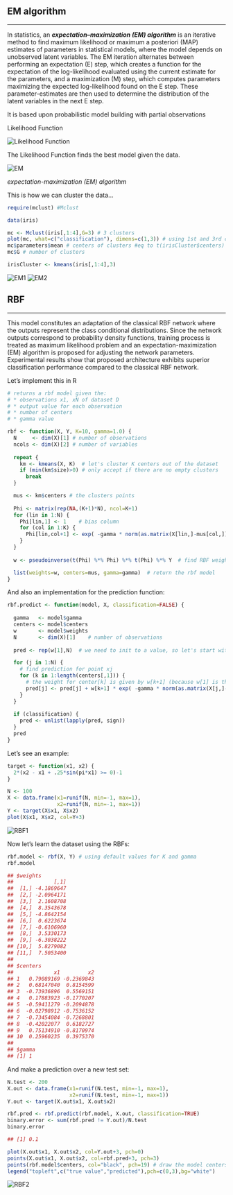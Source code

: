 <!-- Component-Wise EM Algorithm for Mixtures -->
## EM algorithm
___
In statistics, an **_expectation–maximization (EM) algorithm_** is an iterative method to find maximum likelihood or maximum a posteriori (MAP) estimates of parameters in statistical models, where the model depends on unobserved latent variables. The EM iteration alternates between performing an expectation (E) step, which creates a function for the expectation of the log-likelihood evaluated using the current estimate for the parameters, and a maximization (M) step, which computes parameters maximizing the expected log-likelihood found on the E step. These parameter-estimates are then used to determine the distribution of the latent variables in the next E step.

It is based upon probabilistic model building with partial observations

Likelihood Function

![Likelihood Function](images/Likelihood_Function.png)

The Likelihood Function finds the best model given the data.

![EM](images/EM.png)

_expectation-maximization (EM) algorithm_

This is how we can cluster the data...

```R
require(mclust) #Mclust

data(iris)

mc <- Mclust(iris[,1:4],G=3) # 3 clusters
plot(mc, what=c("classification"), dimens=c(1,3)) # using 1st and 3rd column of the iris dataset
mc$parameters$mean # centers of clusters #eq to t(irisCluster$centers)
mc$G # number of clusters

irisCluster <- kmeans(iris[,1:4],3)
```

![EM1](images/EM1.png)
![EM2](images/EM2.png)

## RBF
___
This model constitutes an adaptation of the classical RBF network where the outputs represent the class conditional distributions. Since the network outputs correspond to probability density functions, training process is treated as maximum likelihood problem and an expectation-maximization (EM) algorithm is proposed for adjusting the network parameters. Experimental results show that proposed architecture exhibits superior classification performance compared to the classical RBF network.

Let’s implement this in R

```R
# returns a rbf model given the:
# * observations x1, xN of dataset D
# * output value for each observation
# * number of centers
# * gamma value

rbf <- function(X, Y, K=10, gamma=1.0) {
  N     <- dim(X)[1] # number of observations
  ncols <- dim(X)[2] # number of variables
  
  repeat {
    km <- kmeans(X, K)  # let's cluster K centers out of the dataset
    if (min(km$size)>0) # only accept if there are no empty clusters
      break
  }

  mus <- km$centers # the clusters points
  
  Phi <- matrix(rep(NA,(K+1)*N), ncol=K+1)
  for (lin in 1:N) {
    Phi[lin,1] <- 1    # bias column
    for (col in 1:K) {
      Phi[lin,col+1] <- exp( -gamma * norm(as.matrix(X[lin,]-mus[col,]),"F")^2 )
    }
  }
  
  w <- pseudoinverse(t(Phi) %*% Phi) %*% t(Phi) %*% Y  # find RBF weights

  list(weights=w, centers=mus, gamma=gamma)  # return the rbf model
}
```

And also an implementation for the prediction function:

```R
rbf.predict <- function(model, X, classification=FALSE) {
  
  gamma   <- model$gamma
  centers <- model$centers
  w       <- model$weights
  N       <- dim(X)[1]    # number of observations
  
  pred <- rep(w[1],N)  # we need to init to a value, so let's start with the bias

  for (j in 1:N) {  
    # find prediction for point xj
    for (k in 1:length(centers[,1])) {
      # the weight for center[k] is given by w[k+1] (because w[1] is the bias)
      pred[j] <- pred[j] + w[k+1] * exp( -gamma * norm(as.matrix(X[j,]-centers[k,]),"F")^2 )
    }
  }
  
  if (classification) {
    pred <- unlist(lapply(pred, sign))
  }
  pred
}
```

Let’s see an example:

```R
target <- function(x1, x2) {
  2*(x2 - x1 + .25*sin(pi*x1) >= 0)-1
}

N <- 100
X <- data.frame(x1=runif(N, min=-1, max=1),
                x2=runif(N, min=-1, max=1))
Y <- target(X$x1, X$x2)
plot(X$x1, X$x2, col=Y+3)
```

![RBF1](images/RBF1.png)

Now let’s learn the dataset using the RBFs:

```R
rbf.model <- rbf(X, Y) # using default values for K and gamma
rbf.model

## $weights
##             [,1]
##  [1,] -4.1869647
##  [2,] -2.0964171
##  [3,]  2.1608708
##  [4,]  8.3543678
##  [5,] -4.8642154
##  [6,]  0.6223674
##  [7,] -0.6106960
##  [8,]  3.5330173
##  [9,] -6.3038222
## [10,]  5.8279082
## [11,]  7.5053400
## 
## $centers
##             x1         x2
## 1   0.79089169 -0.2369843
## 2   0.68147040  0.8154599
## 3  -0.73936896  0.5569151
## 4   0.17883923 -0.1770207
## 5  -0.59411279 -0.2094878
## 6  -0.02798912 -0.7536152
## 7  -0.73454084 -0.7268801
## 8  -0.42022077  0.6182727
## 9   0.75134910 -0.8170974
## 10  0.25960235  0.3975370
## 
## $gamma
## [1] 1
```

And make a prediction over a new test set:

```R
N.test <- 200
X.out <- data.frame(x1=runif(N.test, min=-1, max=1),
                    x2=runif(N.test, min=-1, max=1))
Y.out <- target(X.out$x1, X.out$x2)

rbf.pred <- rbf.predict(rbf.model, X.out, classification=TRUE)
binary.error <- sum(rbf.pred != Y.out)/N.test
binary.error

## [1] 0.1

plot(X.out$x1, X.out$x2, col=Y.out+3, pch=0)
points(X.out$x1, X.out$x2, col=rbf.pred+3, pch=3)
points(rbf.model$centers, col="black", pch=19) # draw the model centers
legend("topleft",c("true value","predicted"),pch=c(0,3),bg="white")
```

![RBF2](images/RBF2.png)